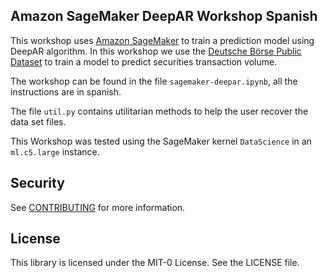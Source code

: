 ## Amazon SageMaker DeepAR Workshop Spanish

This workshop uses [Amazon SageMaker](https://docs.aws.amazon.com/sagemaker/index.html) to train a prediction model using DeepAR algorithm.
In this workshop we use the [Deutsche Börse Public Dataset](https://registry.opendata.aws/deutsche-boerse-pds/) to train a model to predict securities transaction volume.

The workshop can be found in the file ```sagemaker-deepar.ipynb```, all the instructions are in spanish.

The file ```util.py``` contains utilitarian methods to help the user recover the data set files.

This Workshop was tested using the SageMaker kernel ```DataScience``` in an ```ml.c5.large``` instance.

## Security

See [CONTRIBUTING](CONTRIBUTING.md#security-issue-notifications) for more information.

## License

This library is licensed under the MIT-0 License. See the LICENSE file.

